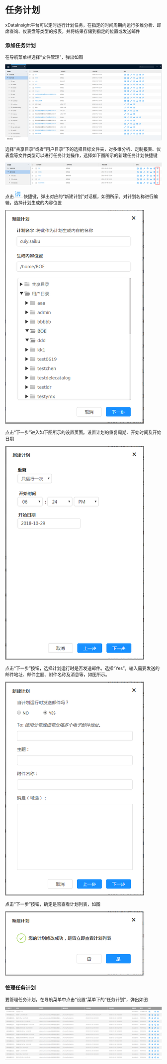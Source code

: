 # 任务计划

xDataInsight平台可以定时运行计划任务，在指定的时间周期内运行多维分析、即席查询、仪表盘等类型的报表，并将结果存储到指定的位置或发送邮件

### 添加任务计划

在导航菜单栏选择“文件管理”，弹出如图

![PNG](../../image/213.png)

选择“共享目录”或者“用户目录”下的选择目标文件夹，对多维分析、定制报表、仪表盘等文件类型可以进行任务计划操作，选择如下图所示的新建任务计划快捷键

![PNG](../../image/214.png)

点击![PNG](../../image/215.png)快捷键，弹出对应的“新建计划”对话框，如图所示。对计划名称进行编辑，选择计划生成的内容位置

![PNG](../../image/216.png)

点击“下一步”进入如下图所示的设置页面。设置计划的重复周期、开始时间及开始日期

![PNG](../../image/217.png)

点击“下一步”按钮，选择计划运行时是否发送邮件。选择“Yes”，输入需要发送的邮件地址、邮件主题、附件名称及消息等，如图所示。

![PNG](../../image/218.png)

点击“下一步”按钮，确定是否查看计划列表，如图

![PNG](../../image/219.png)

### 管理任务计划

要管理任务计划，在导航菜单中点击“设置”菜单下的“任务计划”，弹出如图

![PNG](../../image/220.png)